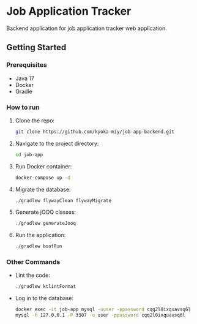 # Job Application Tracker

Backend application for job application tracker web application.

## Getting Started

### Prerequisites

- Java 17
- Docker
- Gradle

### How to run

1. Clone the repo:
   ```bash
   git clone https://github.com/kyoka-miy/job-app-backend.git
2. Navigate to the project directory:
   ```bash
   cd job-app
3. Run Docker container:
   ```bash
   docker-compose up -d
4. Migrate the database:
   ```bash
   ./gradlew flywayClean flywayMigrate
5. Generate jOOQ classes:
   ```bash
   ./gradlew generateJooq
6. Run the application:
   ```bash
   ./gradlew bootRun

### Other Commands

- Lint the code:
  ```bash
  ./gradlew ktlintFormat
- Log in to the database:
  ```bash
  docker exec -it job-app mysql -uuser -ppassword cqq2l0ixquavsq6l
  mysql -h 127.0.0.1 -P 3307 -u user -ppassword cqq2l0ixquavsq6l
